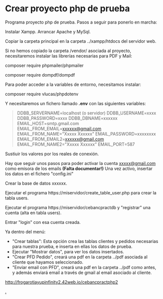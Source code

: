 # Crear proyecto php de prueba

Programa proyecto php de prueba.
Pasos a seguir para ponerlo en marcha:

Instalar Xampp.
Arrancar Apache y MySql.

Copiar la carpeta principal en la carpeta ../xampp/htdocs del servidor web.

Si no hemos copiado la carpeta /vendor/ asociada al proyecto, necesitaremos instalar las librerías necesarias para PDF y Mail:

composer require phpmailer/phpmailer

composer require dompdf/dompdf

Para poder acceder a la variables de entorno, necesitamos instalar:

composer require vlucas/phpdotenv

Y necesitaremos un fichero llamado __.env__ con las siguientes variables:
>DDBB_SERVERNAME=localhost (o servidor)
>DDBB_USERNAME=xxxx
>DDBB_PASSWORD=xxxx
>DDBB_DBNAME=xxxxxx
>EMAIL_HOST=smtp.gmail.com
>EMAIL_FROM_EMAIL=xxxxxx@gmail.com
>EMAIL_FROM_NAME="Xxxxx Xxxxxx"
>EMAIL_PASSWORD=xxxxxxxx
>EMAIL_FROM_EMAIL2=xxxxxx@gmail.com
>EMAIL_FROM_NAME2="Xxxxx Xxxxxx"
>EMAIL_PORT=587

Sustiuir los valores por los reales de conexión.

Hay que seguir unos pasos para poder activar la cuenta xxxxx@gmail.com como emisora de los emails __(Falta documentar!)__
Una vez activo, insertar los datos en el fichero "config.ini"

Crear la base de datos xxxxxx.

Ejecutar el programa https://miservidor/create_table_user.php para crear la tabla users.

Ejecutar el programa https://miservidor/cebancpractdb y "registrar" una cuenta (alta en tabla users).

Entrar "login" con esa cuenta creada.

Ya dentro del menú: 
+ "Crear tablas": Esta opción crea las tablas clientes y pedidos necesarias para nuestra prueba, e inserta en ellas los datos de prueba.
+ Ejecutar "Mostrar datos", para ver los datos insertados.
+ "Crear PFD Pedido", creará una pdf en la carpeta ../pdf asociada al cliente que hayamos seleccionado.
+ "Enviar email con PFD", creará una pdf en la carpeta ../pdf como antes, y además enviará email a través de gmail al email asociado al cliente.

http://frogarotiayupinfinity2.42web.io/cebancpractphp2

[.](https://markdown-it.github.io/)


